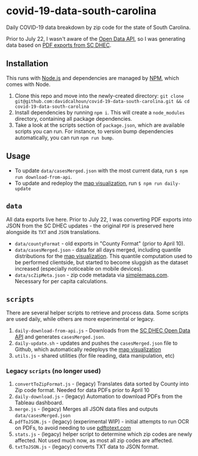 # covid-19-data-south-carolina

Daily COVID-19 data breakdown by zip code for the state of South Carolina.

Prior to July 22, I wasn't aware of the [Open Data API](https://scdhec-covid-19-open-data-sc-dhec.hub.arcgis.com/datasets/covid-19-zip-code-time-series-view/data), so I was generating data based on [PDF exports from SC DHEC](https://www.scdhec.gov/infectious-diseases/viruses/coronavirus-disease-2019-covid-19/sc-cases-county-zip-code-covid-19).

## Installation
This runs with [Node.js](https://nodejs.org) and dependencies are managed by [NPM](https://www.npmjs.com/), which comes with Node.

1. Clone this repo and move into the newly-created directory: `git clone git@github.com:davidcalhoun/covid-19-data-south-carolina.git && cd covid-19-data-south-carolina`
1. Install dependencies by running `npm i`.  This will create a `node_modules` directory, containing all package dependencies.
1. Take a look at the scripts section of `package.json`, which are available scripts you can run.  For instance, to version bump dependencies automatically, you can run `npm run bump`.

## Usage

* To update `data/casesMerged.json` with the most current data, run `$ npm run download-from-api`.
* To update and redeploy the [map visualization](https://davidcalhoun.github.io/covid-19-map-south-carolina/), run `$ npm run daily-update`

## `data`
All data exports live here.  Prior to July 22, I was converting PDF exports into JSON from the SC DHEC updates - the original `PDF` is preserved here alongside its `TXT` and `JSON` translations.

* `data/countyFormat` - old exports in "County Format" (prior to April 10).
* `data/casesMerged.json` - data for all days merged, including quantile distributions for the [map visualization](https://davidcalhoun.github.io/covid-19-map-south-carolina/).  This quantile computation used to be performed clientside, but started to become sluggish as the dataset increased (especially noticeable on mobile devices).
* `data/scZipMeta.json` - zip code metadata via [simplemaps.com](https://simplemaps.com/data/us-zips).  Necessary for per capita calculations.

## `scripts`
There are several helper scripts to retrieve and process data.  Some scripts are used daily, while others are more experimental or legacy.

1. `daily-download-from-api.js` - Downloads from the [SC DHEC Open Data API](https://scdhec-covid-19-open-data-sc-dhec.hub.arcgis.com/datasets/covid-19-zip-code-time-series-view/data) and generates `casesMerged.json`.
1. `daily-update.sh` - updates and pushes the `casesMerged.json` file to Github, which automatically redeploys the [map visualization](https://davidcalhoun.github.io/covid-19-map-south-carolina/)
1. `utils.js` - shared utilities (for file reading, data manipulation, etc)

### Legacy `scripts` (no longer used)
1. `convertToZipFormat.js` - (legacy) Translates data sorted by County into Zip code format.  Needed for data PDFs prior to April 10
1. `daily-download.js` - (legacy) Automation to download PDFs from the Tableau dashboard.
1. `merge.js` - (legacy) Merges all JSON data files and outputs `data/casesMerged.json`
1. `pdfToJSON.js` - (legacy) (experimental WIP) - initial attempts to run OCR on PDFs, to avoid needing to use [pdftotext.com](pdftotext.com)
1. `stats.js` - (legacy) helper script to determine which zip codes are newly affected.  Not used much now, as most all zip codes are affected.
1. `txtToJSON.js` - (legacy) converts TXT data to JSON format.